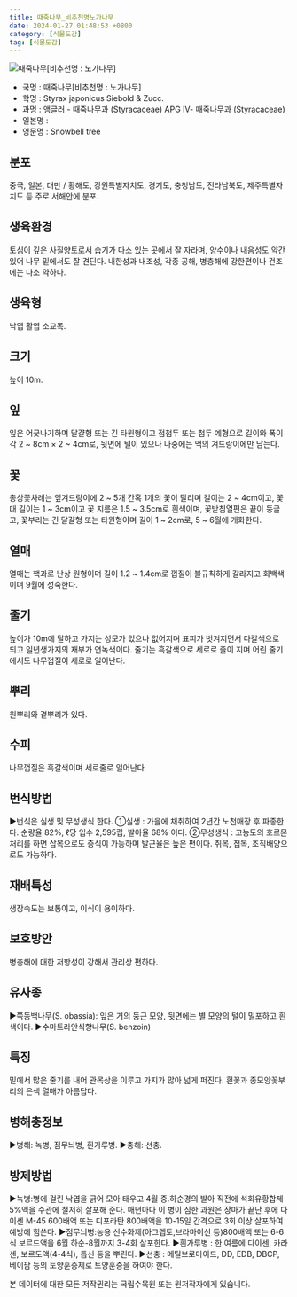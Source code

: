 ```yaml
---
title: 때죽나무_비추천명노가나무
date: 2024-01-27 01:48:53 +0800
category: [식물도감]
tag: [식물도감]
---
```




![때죽나무[비추천명 : 노가나무]](/fileUpload/plants/basic/Styracaceae/Styrax/22332/1_th2.JPG)
- 국명 : 때죽나무[비추천명 : 노가나무]
- 학명 : Styrax japonicus Siebold & Zucc.
- 과명 : 앵글러 - 때죽나무과 (Styracaceae) APG Ⅳ- 때죽나무과 (Styracaceae)
- 일본명 : 
- 영문명 : Snowbell tree


## 분포
중국, 일본, 대만 / 황해도, 강원특별자치도, 경기도, 충청남도, 전라남북도, 제주특별자치도 등 주로 서해안에 분포.
## 생육환경
토심이 깊은 사질양토로서 습기가 다소 있는 곳에서 잘 자라며, 양수이나 내음성도 약간 있어 나무 밑에서도 잘 견딘다. 내한성과 내조성, 각종 공해, 병충해에 강한편이나 건조에는 다소 약하다.
## 생육형
낙엽 활엽 소교목.
## 크기
높이 10m.
## 잎
잎은 어긋나기하며 달걀형 또는 긴 타원형이고 점첨두 또는 첨두 예형으로 길이와 폭이 각 2 ~ 8cm × 2 ~ 4cm로, 뒷면에 털이 있으나 나중에는 맥의 겨드랑이에만 남는다.
## 꽃
총상꽃차례는 잎겨드랑이에 2 ~ 5개 간혹 1개의 꽃이 달리며 길이는 2 ~ 4cm이고, 꽃대 길이는 1 ~ 3cm이고 꽃 지름은 1.5 ~ 3.5cm로 흰색이며, 꽃받침열편은 끝이 둥글고, 꽃부리는 긴 달걀형 또는 타원형이며 길이 1 ~ 2cm로, 5 ~ 6월에 개화한다.
## 열매
열매는 핵과로 난상 원형이며 길이 1.2 ~ 1.4cm로 껍질이 불규칙하게 갈라지고 회백색이며 9월에 성숙한다.
## 줄기
높이가 10m에 달하고 가지는 성모가 있으나 없어지며 표피가 벗겨지면서 다갈색으로 되고 일년생가지의 재부가 연녹색이다. 줄기는 흑갈색으로 세로로 줄이 지며 어린 줄기에서도 나무껍질이 세로로 일어난다.
## 뿌리
원뿌리와 곁뿌리가 있다.
## 수피
나무껍질은 흑갈색이며 세로줄로 일어난다.
## 번식방법
▶번식은 실생 및 무성생식 한다. ①실생 : 가을에 채취하여 2년간 노천매장 후 파종한다. 순량율 82%, ℓ당 입수 2,595립, 발아율 68% 이다.②무성생식 : 고농도의 호르몬처리를 하면 삽목으로도 증식이 가능하며 발근율은 높은 편이다. 취목, 접목, 조직배양으로도 가능하다.
## 재배특성
생장속도는 보통이고, 이식이 용이하다.
## 보호방안
병충해에 대한 저항성이 강해서 관리상 편하다.
## 유사종
▶쪽동백나무(S. obassia): 잎은 거의 둥근 모양, 뒷면에는 별 모양의 털이 밀포하고 흰색이다.▶수마트라안식향나무(S. benzoin)
## 특징
밑에서 많은 줄기를 내어 관목상을 이루고 가지가 많아 넓게 퍼진다. 흰꽃과 종모양꽃부리의 은색 열매가 아름답다.
## 병해충정보
▶병해: 녹병, 점무늬병, 흰가루병.▶충해: 선충.
## 방제방법
▶녹병:병에 걸린 낙엽을 긁어 모아 태우고 4월 중.하순경의 발아 직전에 석회유황합제 5%액을 수관에 철저히 살포해 준다. 매년마다 이 병이 심한 과원은 장마가 끝난 후에 다이센 M-45 600배액 또는 디포라탄 800배액을 10-15일 간격으로 3회 이상 살포하여 예방에 힘쓴다.▶점무늬병:농용 신수화제(아그렙토,브라마이신 등)800배액 또는 6-6식 보르드액을 6월 하순-8월까지 3-4회 살포한다.▶흰가루병 : 한 여름에 다이센, 카라센, 보르도액(4-4식), 톱신 등을 뿌린다.▶선충 : 메틸브로마이드, DD, EDB, DBCP, 베이팜 등의 토양훈증제로 토양훈증을 하여야 한다.






본 데이터에 대한 모든 저작권리는 국립수목원 또는 원저작자에게 있습니다.
